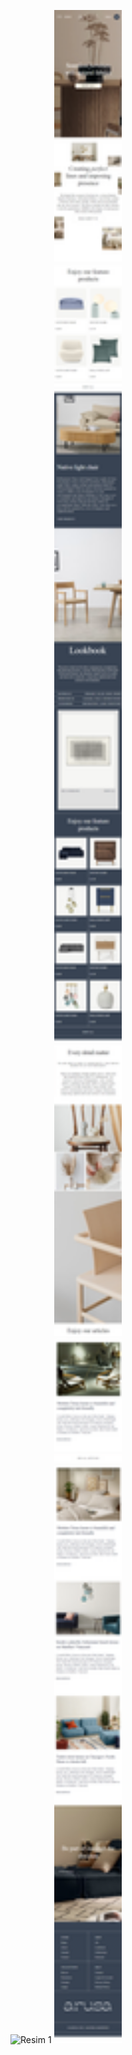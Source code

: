 <img src="assets/img/web.png" alt="Resim 1" width="450" /> <img src="assets/img/mobil.png" alt="Resim 2" width="108">

